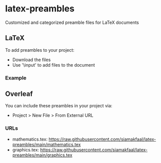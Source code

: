 # latex-preambles
Customized and categorized preamble files for LaTeX documents

## LaTeX
To add preambles to your project:
- Download the files
- Use '\input' to add files to the document

### Example
  

## Overleaf
You can include these preambles in your project via:
- Project > New File > From External URL

### URLs
- mathematics.tex: https://raw.githubusercontent.com/siamakfaal/latex-preambles/main/mathematics.tex
- graphics.tex: https://raw.githubusercontent.com/siamakfaal/latex-preambles/main/graphics.tex
